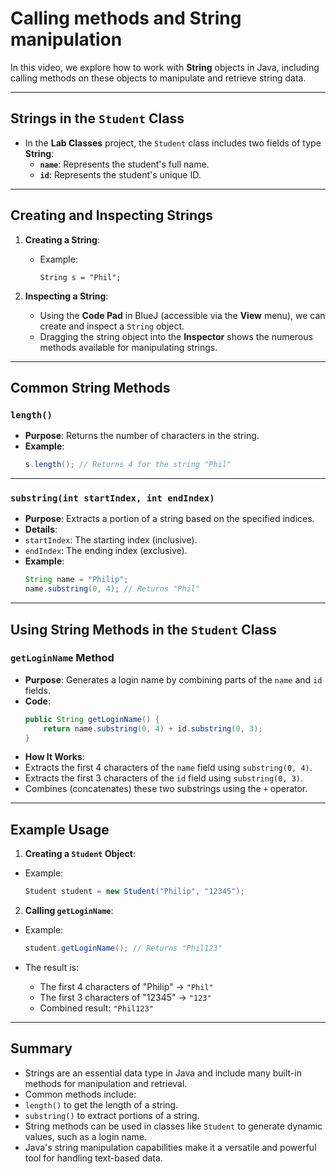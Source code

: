 # Calling methods and String manipulation

In this video, we explore how to work with **String** objects in Java, including calling methods on these objects to manipulate and retrieve string data.

---

## Strings in the `Student` Class

- In the **Lab Classes** project, the `Student` class includes two fields of type **String**:
  - **`name`**: Represents the student's full name.
  - **`id`**: Represents the student's unique ID.

---

## Creating and Inspecting Strings

1. **Creating a String**:
   - Example:
     ```
     String s = "Phil";
     ```

2. **Inspecting a String**:
   - Using the **Code Pad** in BlueJ (accessible via the **View** menu), we can create and inspect a `String` object.
   - Dragging the string object into the **Inspector** shows the numerous methods available for manipulating strings.

---

## Common String Methods

### `length()`
- **Purpose**: Returns the number of characters in the string.
- **Example**:
    ```java
    s.length(); // Returns 4 for the string "Phil"
    ```

---

### `substring(int startIndex, int endIndex)`
- **Purpose**: Extracts a portion of a string based on the specified indices.
- **Details**:
- `startIndex`: The starting index (inclusive).
- `endIndex`: The ending index (exclusive).
- **Example**:
    ```java
    String name = "Philip"; 
    name.substring(0, 4); // Returns "Phil"
    ```

---

## Using String Methods in the `Student` Class

### `getLoginName` Method
- **Purpose**: Generates a login name by combining parts of the `name` and `id` fields.
- **Code**:
    ```java
    public String getLoginName() { 
        return name.substring(0, 4) + id.substring(0, 3); 
    }
    ```
- **How It Works**:
- Extracts the first 4 characters of the `name` field using `substring(0, 4)`.
- Extracts the first 3 characters of the `id` field using `substring(0, 3)`.
- Combines (concatenates) these two substrings using the `+` operator.

---

## Example Usage

1. **Creating a `Student` Object**:
 - Example:
   ```java
   Student student = new Student("Philip", "12345");
   ```

2. **Calling `getLoginName`**:
 - Example:
   ```java
   student.getLoginName(); // Returns "Phil123"
   ```

 - The result is:
   - The first 4 characters of "Philip" → `"Phil"`
   - The first 3 characters of "12345" → `"123"`
   - Combined result: `"Phil123"`

---

## Summary

- Strings are an essential data type in Java and include many built-in methods for manipulation and retrieval.
- Common methods include:
- `length()` to get the length of a string.
- `substring()` to extract portions of a string.
- String methods can be used in classes like `Student` to generate dynamic values, such as a login name.
- Java's string manipulation capabilities make it a versatile and powerful tool for handling text-based data.
 
